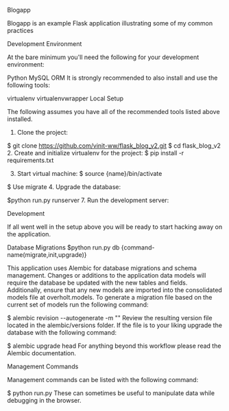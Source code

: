 Blogapp

Blogapp is an example Flask application illustrating some of my common practices

Development Environment

At the bare minimum you'll need the following for your development environment:

Python
MySQL
ORM
It is strongly recommended to also install and use the following tools:

virtualenv
virtualenvwrapper
Local Setup

The following assumes you have all of the recommended tools listed above installed.

1. Clone the project:

$ git clone https://github.com/vinit-ww/flask_blog_v2.git
$ cd flask_blog_v2
2. Create and initialize virtualenv for the project:
$ pip install -r requirements.txt

3. Start virtual machine:
$ source {name}/bin/activate

$ Use migrate 
4. Upgrade the database:

$python run.py runserver
7. Run the development server:

Development

If all went well in the setup above you will be ready to start hacking away on the application.

Database Migrations
$python run.py db {command-name(migrate,init,upgrade)}

This application uses Alembic for database migrations and schema management. Changes or additions to the application data models will require the database be updated with the new tables and fields. Additionally, ensure that any new models are imported into the consolidated models file at overholt.models. To generate a migration file based on the current set of models run the following command:

$ alembic revision --autogenerate -m "<a description of what was modified>"
Review the resulting version file located in the alembic/versions folder. If the file is to your liking upgrade the database with the following command:

$ alembic upgrade head
For anything beyond this workflow please read the Alembic documentation.

Management Commands

Management commands can be listed with the following command:

$ python run.py 
These can sometimes be useful to manipulate data while debugging in the browser.
